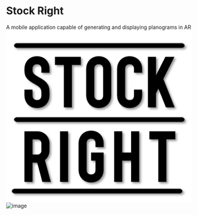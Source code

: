 # Stock Right
A mobile application capable of generating and displaying planograms in AR
![logo](PlanogramApp/assets/Logo/MainLogo.png)
![image](https://firebasestorage.googleapis.com/v0/b/auth-ec1d5.firebasestorage.app/o/planogram-PLANOGRAMTEST-General.png?alt=media)
